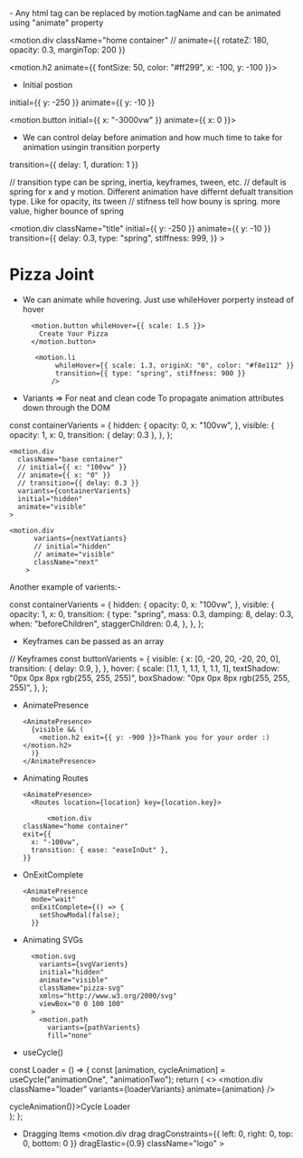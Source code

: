_-_ Any html tag can be replaced by motion.tagName and can be animated using "animate" property

<motion.div
className="home container"
// animate={{ rotateZ: 180, opacity: 0.3, marginTop: 200 }}

>

<motion.h2 animate={{ fontSize: 50, color: "#ff299", x: -100, y: -100 }}>

- Initial postion

initial={{ y: -250 }} animate={{ y: -10 }}

<motion.button initial={{ x: "-3000vw" }} animate={{ x: 0 }}>

- We can control delay before animation and how much time to take for animation usingin transition porperty

transition={{ delay: 1, duration: 1 }}

// transition type can be spring, inertia, keyframes, tween, etc.
// default is spring for x and y motion. Different animation have differnt defualt transition type. Like for opacity, its tween
// stifness tell how bouny is spring. more value, higher bounce of spring

<motion.div
className="title"
initial={{ y: -250 }}
animate={{ y: -10 }}
transition={{
          delay: 0.3,
          type: "spring",
          stiffness: 999,
        }} >

<h1>Pizza Joint</h1>
</motion.div>

- We can animate while hovering. Just use whileHover porperty instead of hover

        <motion.button whileHover={{ scale: 1.5 }}>
          Create Your Pizza
        </motion.button>

         <motion.li
              whileHover={{ scale: 1.3, originX: "0", color: "#f8e112" }}
              transition={{ type: "spring", stiffness: 900 }}
             />

- Variants =>
  For neat and clean code
  To propagate animation attributes down through the DOM

const containerVarients = {
hidden: {
opacity: 0,
x: "100vw",
},
visible: {
opacity: 1,
x: 0,
transition: { delay: 0.3 },
},
};

    <motion.div
      className="base container"
      // initial={{ x: "100vw" }}
      // animate={{ x: "0" }}
      // transition={{ delay: 0.3 }}
      variants={containerVarients}
      initial="hidden"
      animate="visible"
    >

    <motion.div
          variants={nextVatiants}
          // initial="hidden"
          // animate="visible"
          className="next"
        >

Another example of varients:-

const containerVarients = {
hidden: {
opacity: 0,
x: "100vw",
},
visible: {
opacity: 1,
x: 0,
transition: {
type: "spring",
mass: 0.3,
damping: 8,
delay: 0.3,
when: "beforeChildren",
staggerChildren: 0.4,
},
},
};

- Keyframes can be passed as an array

// Keyframes
const buttonVarients = {
visible: {
x: [0, -20, 20, -20, 20, 0],
transition: {
delay: 0.9,
},
},
hover: {
scale: [1.1, 1, 1.1, 1, 1.1, 1],
textShadow: "0px 0px 8px rgb(255, 255, 255)",
boxShadow: "0px 0px 8px rgb(255, 255, 255)",
},
};

- AnimatePresence

      <AnimatePresence>
        {visible && (
          <motion.h2 exit={{ y: -900 }}>Thank you for your order :)</motion.h2>
        )}
      </AnimatePresence>

- Animating Routes

      <AnimatePresence>
        <Routes location={location} key={location.key}>

            <motion.div
      className="home container"
      exit={{
        x: "-100vw",
        transition: { ease: "easeInOut" },
      }}

  >

- OnExitComplete

      <AnimatePresence
        mode="wait"
        onExitComplete={() => {
          setShowModal(false);
        }}

- Animating SVGs

        <motion.svg
          variants={svgVarients}
          initial="hidden"
          animate="visible"
          className="pizza-svg"
          xmlns="http://www.w3.org/2000/svg"
          viewBox="0 0 100 100"
        >
          <motion.path
            variants={pathVarients}
            fill="none"

- useCycle()

const Loader = () => {
const [animation, cycleAnimation] = useCycle("animationOne", "animationTwo");
return (
<>
<motion.div
className="loader"
variants={loaderVariants}
animate={animation}
/>

<div onClick={() => cycleAnimation()}>Cycle Loader</div>
</>
);
};

- Dragging Items
  <motion.div
  drag
  dragConstraints={{ left: 0, right: 0, top: 0, bottom: 0 }}
  dragElastic={0.9}
  className="logo" >
